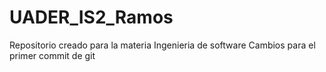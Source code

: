 # UADER_IS2_Ramos
Repositorio creado para la materia Ingenieria de software
Cambios para el primer commit de git
